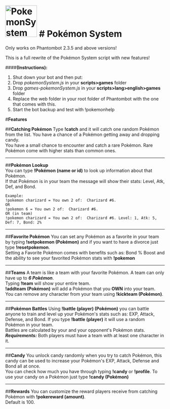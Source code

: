 # <img alt="PokemonSystem" src="http://i.imgur.com/n8bScDc.png" width="100px"/> # Pokémon System  
Only works on Phantombot 2.3.5 and above versions!  

This is a full rewrite of the Pokémon System script with new features!  

####**(Instructions):**  
1. Shut down your bot and then put:  
2. Drop *pokemonSystem.js* in your **scripts>games** folder   
3. Drop *games-pokemonSystem.js* in your **scripts>lang>english>games** folder  
4. Replace the web folder in your root folder of Phantombot with the one that comes with this.
5. Start the bot backup and test with !pokemonhelp  

#**Features**

##**Catching Pokémon**
Type **!catch** and it will catch one random Pokémon from the list. You have a chance of a Pokémon getting away and dropping candy.  
You have a small chance to encounter and catch a rare Pokémon. Rare Pokémon come with higher stats than common ones.  
___
##**Pokémon Lookup**  
You can type **!Pokémon (name or id)** to look up information about that Pokémon.  
If that Pokémon is in your team the message will show their stats: Level, Atk, Def, and Bond.  
```
Example:   
!pokemon charizard = You own 2 of:  Charizard #6.  
OR  
!pokemon 6 = You own 2 of:  Charizard #6.   
OR (in team)  
!pokemon charizard = You own 2 of:  Charizard #6. Level: 1, Atk: 5, Def: 7, Bond: 2%
```
___
##**Favorite Pokémon**
You can set any Pokémon as a favorite in your team by typing **!setpokemon (Pokémon)** and if you want to have a divorce just type **!resetpokemon**.  
Setting a Favorite Pokémon comes with benefits such as: Bond % Boost and the ability to see your favorited Pokémon stats with **!pokemon**  
___
##**Teams**
A team is like a team with your favorite Pokémon. A team can only have up to ***6 Pokémon***.  
Typing **!team** will show your entire team.  
**!addteam (Pokémon)** will add a Pokémon that you **OWN** into your team.  
You can remove any character from your team using **!kickteam (Pokémon)**.
___
##**Pokémon Battles**
Using **!battle (player) (Pokémon)** you can battle anyone to train and level up your Pokémon's stats such as: EXP, Attack, Defense, and Bond.
If you type **!battle (player)** it will use a random Pokémon in your team.   
Battles are calculated by your and your opponent's Pokémon stats.  
***Requirements:*** Both players must have a team with at least one character in it.
___
##**Candy**
You unlock candy randomly when you try to catch Pokémon, this candy can be used to increase your Pokémon's EXP, Attack, Defense and Bond all at once.  
You can check how much you have through typing **!candy** or **!profile**. To use your candy on a Pokémon just type **!candy (Pokémon)**
___
##**Rewards**
You can customize the reward players receive from catching Pokémon with **!pokereward (amount)**.  
Default is 100.
